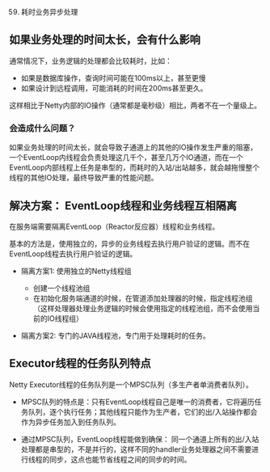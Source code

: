 
59. 耗时业务异步处理

## 如果业务处理的时间太长，会有什么影响

通常情况下，业务逻辑的处理都会比较耗时，比如：

- 如果是数据库操作，查询时间可能在100ms以上，甚至更慢
- 如果设计到远程调用，可能消耗的时间在200ms甚至更久。

这样相比于Netty内部的IO操作（通常都是毫秒级）相比，两者不在一个量级上。

### 会造成什么问题？

如果业务处理的时间太长，就会导致子通道上的其他的IO操作发生严重的阻塞，一个EventLoop内线程会负责处理这几千个，甚至几万个IO通道，而在一个EventLoop内部线程上任务是串型的，而耗时的入站/出站越多，就会越拖慢整个线程的其他IO处理，最终导致严重的性能问题。

## 解决方案： EventLoop线程和业务线程互相隔离

在服务端需要隔离EventLoop（Reactor反应器）线程和业务线程。

基本的方法是，使用独立的，异步的业务线程去执行用户验证的逻辑。而不在EventLoop线程去执行用户验证的逻辑。

- 隔离方案1: 使用独立的Netty线程组
    - 创建一个线程池组
    - 在初始化服务端通道的时候，在管道添加处理器的时候，指定线程池组 （这样处理器处理业务逻辑的时候会使用指定的线程池组，而不会使用当前的IO线程组）

- 隔离方案2: 专门的JAVA线程池，专门用于处理耗时的任务。


## Executor线程的任务队列特点

Netty Executor线程的任务队列是一个MPSC队列（多生产者单消费者队列）。

- MPSC队列的特点是：只有EventLoop线程自己是唯一的消费者，它将遍历任务队列，逐个执行任务；其他线程只能作为生产者，它们的出/入站操作都会作为异步任务加入到任务队列。

- 通过MPSC队列，EventLoop线程能做到确保： 同一个通道上所有的出/入站处理都是串型的，不是并行的，这样不同的handler业务处理器之间不需要进行线程的同步，这点也能节省线程之间的同步的时间。



